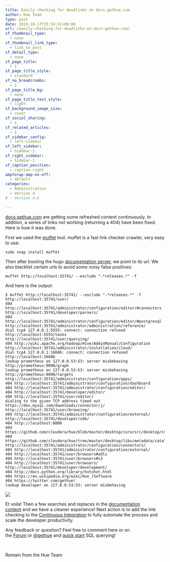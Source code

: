 ```yaml
---
title: Easily checking for deadlinks on docs.gethue.com
author: Hue Team
type: post
date: 2019-10-17T15:34:31+00:00
url: /easily-checking-for-deadlinks-on-docs-gethue-com/
sf_thumbnail_type:
  - none
sf_thumbnail_link_type:
  - link_to_post
sf_detail_type:
  - none
sf_page_title:
  - 1
sf_page_title_style:
  - standard
sf_no_breadcrumbs:
  - 1
sf_page_title_bg:
  - none
sf_page_title_text_style:
  - light
sf_background_image_size:
  - cover
sf_social_sharing:
  - 1
sf_related_articles:
  - 1
sf_sidebar_config:
  - left-sidebar
sf_left_sidebar:
  - Sidebar-2
sf_right_sidebar:
  - Sidebar-1
sf_caption_position:
  - caption-right
ampforwp-amp-on-off:
  - default
categories:
  - Administration
  - Version 4
# - Version 4.6

---
```

[docs.gethue.com][1] are getting some refreshed content continuously. In addition, a series of links not working (returning a 404) have been fixed. Here is how it was done.

First we used the [muffet][2] tool. muffet is a fast link checker crawler, very easy to use:

<pre><code class="bash">sudo snap install muffet
</code></pre>

Then after booting the hugo [documentation server][3], we point to its url. We also blacklist certain urls to avoid some noisy false positives:

<pre><code class="bash">muffet http://localhost:35741/ --exclude ".*releases.*" -f
</code></pre>

And here is the output:

<pre><code class="bash">$ muffet http://localhost:35741/ --exclude ".*releases.*" -f
http://localhost:35741/user/
404 http://localhost:35741/administrator/configuration/editor/#connectors
http://localhost:35741/developer/parsers/
404 http://localhost:35741/administrator/configuration/editor/#postgresql
http://localhost:35741/administrator/administration/reference/
dial tcp4 127.0.0.1:5555: connect: connection refused http://localhost:5555/tasks
http://localhost:35741/user/querying/
404 http://wiki.apache.org/hadoop/Hive/AdminManual/Configuration
http://localhost:35741/administrator/installation/cloud/
dial tcp4 127.0.0.1:16686: connect: connection refused http://localhost:16686
lookup prometheus on 127.0.0.53:53: server misbehaving http://prometheus:9090/graph
lookup prometheus on 127.0.0.53:53: server misbehaving http://prometheus:9090/targets
http://localhost:35741/administrator/configuration/apps/
404 http://localhost:35741/administrator/configuration/dashboard
404 http://localhost:35741/administrator/configuration/editor/
404 http://localhost:35741/developer/editor/
404 http://localhost:35741/user/editor/
dialing to the given TCP address timed out https://dev.mysql.com/downloads/connector/j/
http://localhost:35741/user/browsing/
404 http://localhost:35741/administrator/configuration/external/
http://localhost:35741/developer/sdk/
404 http://localhost:8000
404 https://github.com/cloudera/hue/blob/master/desktop/core/src/desktop/static/desktop/js/autocomplete/jison
404 https://github.com/cloudera/hue/tree/master/desktop/libs/metadata/catalog
http://localhost:35741/administrator/configuration/connectors/
404 http://localhost:35741/administrator/configuration/external/
404 http://localhost:35741/user/browsers#adls
404 http://localhost:35741/user/browsers#s3
404 http://localhost:35741/user/browsers/
http://localhost:35741/developer/development/
404 http://docs.python.org/library/hotshot.html
404 https://en.wikipedia.org/wiki/Hue_(Software
404 https://twitter.com/gethue!
lookup developer on 127.0.0.53:53: server misbehaving</code></pre>

<a href="https://cdn.gethue.com/uploads/2019/10/website_link_checker.png"><img src="https://cdn.gethue.com/uploads/2019/10/website_link_checker.png" /></a>

Et voila! Then a few searches and replaces in the [documentation content][5] and we have a cleaner experience! Next action is to add the link checking to the [Continuous Integration][6] to fully automate the process and scale the developer productivity.

<div>
  <div>
    Any feedback or question? Feel free to comment here or on the <a href="https://discourse.gethue.com/">Forum</a> or <a href="https://twitter.com/gethue">@gethue</a> and <a href="https://docs.gethue.com/quickstart/">quick start</a> SQL querying!
  </div>

  <p>
    &nbsp;
  </p>
</div>

<div>
</div>

Romain from the Hue Team

 [1]: http://docs.gethue.com
 [2]: https://github.com/raviqqe/muffet
 [3]: https://docs.gethue.com/developer/development/#documentation
 [4]: https://cdn.gethue.com/uploads/2019/10/website_link_checker.png
 [5]: https://github.com/cloudera/hue/tree/master/docs/docs-site/content
 [6]: https://gethue.com/improving-the-developer-productivity-with-some-continuous-integration/
